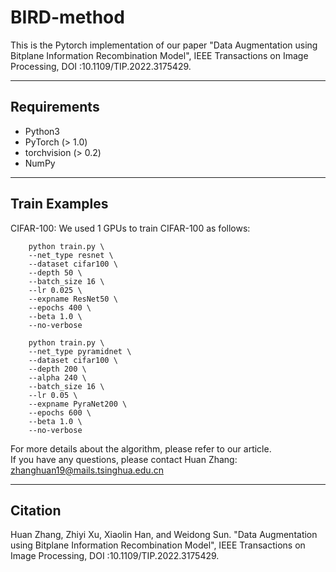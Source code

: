 # BIRD-method
This is the Pytorch implementation of our paper "Data Augmentation using Bitplane Information Recombination Model", IEEE Transactions on Image Processing, DOI :10.1109/TIP.2022.3175429.

----------
Requirements  
----------
* Python3  
* PyTorch (> 1.0)  
* torchvision (> 0.2)  
* NumPy  

----------
Train Examples
----------
CIFAR-100: We used 1 GPUs to train CIFAR-100 as follows:
``` 
    python train.py \
    --net_type resnet \
    --dataset cifar100 \
    --depth 50 \
    --batch_size 16 \
    --lr 0.025 \
    --expname ResNet50 \
    --epochs 400 \
    --beta 1.0 \
    --no-verbose
```

``` 
    python train.py \
    --net_type pyramidnet \
    --dataset cifar100 \
    --depth 200 \
    --alpha 240 \
    --batch_size 16 \
    --lr 0.05 \
    --expname PyraNet200 \
    --epochs 600 \
    --beta 1.0 \
    --no-verbose
```
For more details about the algorithm, please refer to our article.  
If you have any questions, please contact Huan Zhang: zhanghuan19@mails.tsinghua.edu.cn

----------
Citation
----------
Huan Zhang, Zhiyi Xu, Xiaolin Han, and Weidong Sun. "Data Augmentation using  Bitplane Information Recombination Model", IEEE Transactions on Image Processing, DOI :10.1109/TIP.2022.3175429.
